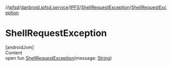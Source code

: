 //[ipfsd](../../../index.md)/[danbroid.ipfsd.service](../../index.md)/[IPFS](../index.md)/[ShellRequestException](index.md)/[ShellRequestException](-shell-request-exception.md)



# ShellRequestException  
[androidJvm]  
Content  
open fun [ShellRequestException](-shell-request-exception.md)(message: [String](https://docs.oracle.com/javase/8/docs/api/java/lang/String.html))  



